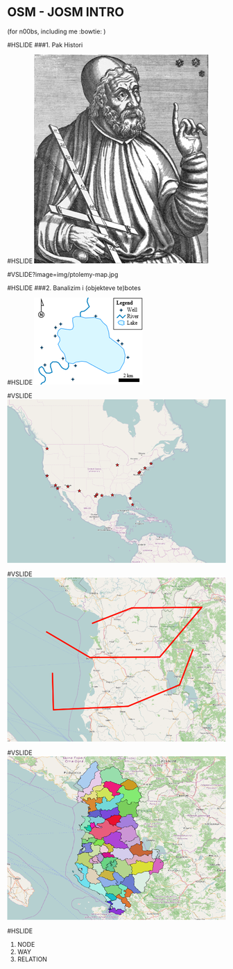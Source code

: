 # OSM - JOSM INTRO 
(for n00bs, including me :bowtie: )

#HSLIDE
###1. Pak Histori 

#HSLIDE
![Ptolemeu](img/ptolemy.png)

#VSLIDE?image=img/ptolemy-map.jpg

#HSLIDE
###2. Banalizim i (objekteve te)botes

#HSLIDE
![data-types](img/data-types.png)

#VSLIDE
![points](img/points.png)

#VSLIDE
![lines](img/lines.png)

#VSLIDE
![poly](img/poly.png)

#HSLIDE
1. NODE
2. WAY
3. RELATION
